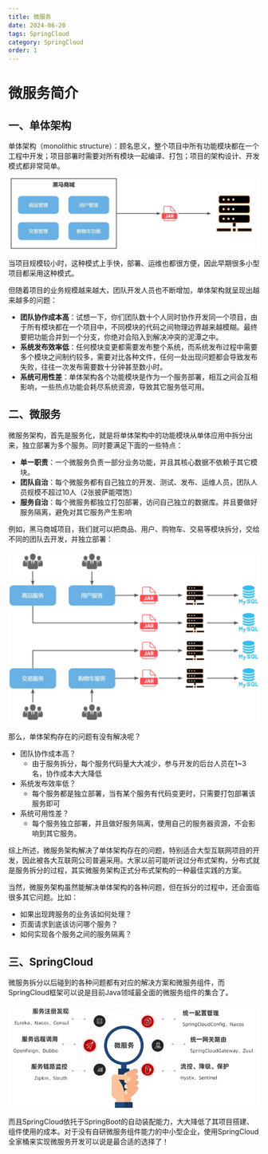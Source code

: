 ```yaml
---
title: 微服务
date: 2024-06-20
tags: SpringCloud
category: SpringCloud
order: 1
---
```


<!--more--->

# 微服务简介

## 一、单体架构

单体架构（monolithic structure）：顾名思义，整个项目中所有功能模块都在一个工程中开发；项目部署时需要对所有模块一起编译、打包；项目的架构设计、开发模式都非常简单。

![](/image/wei1.jpg)

当项目规模较小时，这种模式上手快，部署、运维也都很方便，因此早期很多小型项目都采用这种模式。

但随着项目的业务规模越来越大，团队开发人员也不断增加，单体架构就呈现出越来越多的问题：

- **团队协作成本高**：试想一下，你们团队数十个人同时协作开发同一个项目，由于所有模块都在一个项目中，不同模块的代码之间物理边界越来越模糊。最终要把功能合并到一个分支，你绝对会陷入到解决冲突的泥潭之中。
- **系统发布效率低**：任何模块变更都需要发布整个系统，而系统发布过程中需要多个模块之间制约较多，需要对比各种文件，任何一处出现问题都会导致发布失败，往往一次发布需要数十分钟甚至数小时。
- **系统可用性差**：单体架构各个功能模块是作为一个服务部署，相互之间会互相影响，一些热点功能会耗尽系统资源，导致其它服务低可用。

## 二、微服务

微服务架构，首先是服务化，就是将单体架构中的功能模块从单体应用中拆分出来，独立部署为多个服务。同时要满足下面的一些特点：

- **单一职责**：一个微服务负责一部分业务功能，并且其核心数据不依赖于其它模块。
- **团队自治**：每个微服务都有自己独立的开发、测试、发布、运维人员，团队人员规模不超过10人（2张披萨能喂饱）
- **服务自治**：每个微服务都独立打包部署，访问自己独立的数据库。并且要做好服务隔离，避免对其它服务产生影响

例如，黑马商城项目，我们就可以把商品、用户、购物车、交易等模块拆分，交给不同的团队去开发，并独立部署：

![](/image/wei2.jpg)

那么，单体架构存在的问题有没有解决呢？

- 团队协作成本高？
  - 由于服务拆分，每个服务代码量大大减少，参与开发的后台人员在1~3名，协作成本大大降低
- 系统发布效率低？
  - 每个服务都是独立部署，当有某个服务有代码变更时，只需要打包部署该服务即可
- 系统可用性差？
  - 每个服务独立部署，并且做好服务隔离，使用自己的服务器资源，不会影响到其它服务。

综上所述，微服务架构解决了单体架构存在的问题，特别适合大型互联网项目的开发，因此被各大互联网公司普遍采用。大家以前可能听说过分布式架构，分布式就是服务拆分的过程，其实微服务架构正式分布式架构的一种最佳实践的方案。

当然，微服务架构虽然能解决单体架构的各种问题，但在拆分的过程中，还会面临很多其它问题。比如：

- 如果出现跨服务的业务该如何处理？
- 页面请求到底该访问哪个服务？
- 如何实现各个服务之间的服务隔离？

## 三、SpringCloud

微服务拆分以后碰到的各种问题都有对应的解决方案和微服务组件，而SpringCloud框架可以说是目前Java领域最全面的微服务组件的集合了。

![](/image\wei4.png)

而且SpringCloud依托于SpringBoot的自动装配能力，大大降低了其项目搭建、组件使用的成本。对于没有自研微服务组件能力的中小型企业，使用SpringCloud全家桶来实现微服务开发可以说是最合适的选择了！